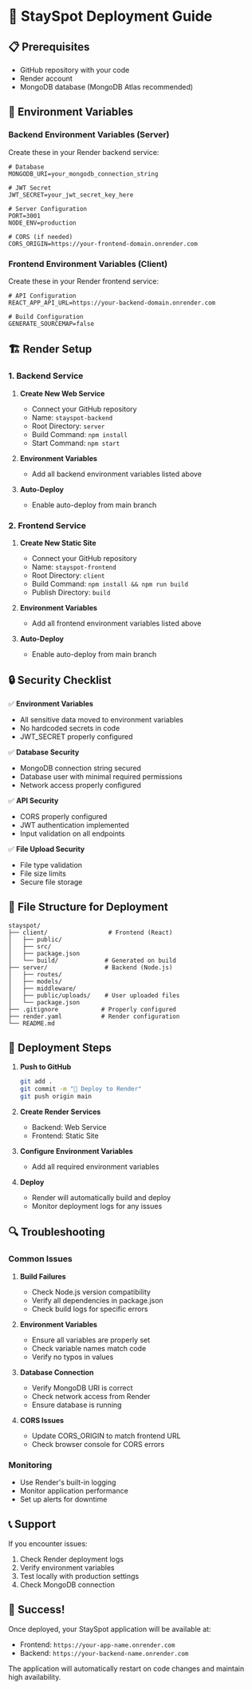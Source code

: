 # 🚀 StaySpot Deployment Guide

## 📋 Prerequisites

- GitHub repository with your code
- Render account
- MongoDB database (MongoDB Atlas recommended)

## 🔧 Environment Variables

### Backend Environment Variables (Server)

Create these in your Render backend service:

```env
# Database
MONGODB_URI=your_mongodb_connection_string

# JWT Secret
JWT_SECRET=your_jwt_secret_key_here

# Server Configuration
PORT=3001
NODE_ENV=production

# CORS (if needed)
CORS_ORIGIN=https://your-frontend-domain.onrender.com
```

### Frontend Environment Variables (Client)

Create these in your Render frontend service:

```env
# API Configuration
REACT_APP_API_URL=https://your-backend-domain.onrender.com

# Build Configuration
GENERATE_SOURCEMAP=false
```

## 🏗️ Render Setup

### 1. Backend Service

1. **Create New Web Service**
   - Connect your GitHub repository
   - Name: `stayspot-backend`
   - Root Directory: `server`
   - Build Command: `npm install`
   - Start Command: `npm start`

2. **Environment Variables**
   - Add all backend environment variables listed above

3. **Auto-Deploy**
   - Enable auto-deploy from main branch

### 2. Frontend Service

1. **Create New Static Site**
   - Connect your GitHub repository
   - Name: `stayspot-frontend`
   - Root Directory: `client`
   - Build Command: `npm install && npm run build`
   - Publish Directory: `build`

2. **Environment Variables**
   - Add all frontend environment variables listed above

3. **Auto-Deploy**
   - Enable auto-deploy from main branch

## 🔒 Security Checklist

✅ **Environment Variables**
- All sensitive data moved to environment variables
- No hardcoded secrets in code
- JWT_SECRET properly configured

✅ **Database Security**
- MongoDB connection string secured
- Database user with minimal required permissions
- Network access properly configured

✅ **API Security**
- CORS properly configured
- JWT authentication implemented
- Input validation on all endpoints

✅ **File Upload Security**
- File type validation
- File size limits
- Secure file storage

## 📁 File Structure for Deployment

```
stayspot/
├── client/                 # Frontend (React)
│   ├── public/
│   ├── src/
│   ├── package.json
│   └── build/             # Generated on build
├── server/                # Backend (Node.js)
│   ├── routes/
│   ├── models/
│   ├── middleware/
│   ├── public/uploads/    # User uploaded files
│   └── package.json
├── .gitignore            # Properly configured
├── render.yaml           # Render configuration
└── README.md
```

## 🚀 Deployment Steps

1. **Push to GitHub**
   ```bash
   git add .
   git commit -m "🚀 Deploy to Render"
   git push origin main
   ```

2. **Create Render Services**
   - Backend: Web Service
   - Frontend: Static Site

3. **Configure Environment Variables**
   - Add all required environment variables

4. **Deploy**
   - Render will automatically build and deploy
   - Monitor deployment logs for any issues

## 🔍 Troubleshooting

### Common Issues

1. **Build Failures**
   - Check Node.js version compatibility
   - Verify all dependencies in package.json
   - Check build logs for specific errors

2. **Environment Variables**
   - Ensure all variables are properly set
   - Check variable names match code
   - Verify no typos in values

3. **Database Connection**
   - Verify MongoDB URI is correct
   - Check network access from Render
   - Ensure database is running

4. **CORS Issues**
   - Update CORS_ORIGIN to match frontend URL
   - Check browser console for CORS errors

### Monitoring

- Use Render's built-in logging
- Monitor application performance
- Set up alerts for downtime

## 📞 Support

If you encounter issues:
1. Check Render deployment logs
2. Verify environment variables
3. Test locally with production settings
4. Check MongoDB connection

## 🎉 Success!

Once deployed, your StaySpot application will be available at:
- Frontend: `https://your-app-name.onrender.com`
- Backend: `https://your-backend-name.onrender.com`

The application will automatically restart on code changes and maintain high availability. 